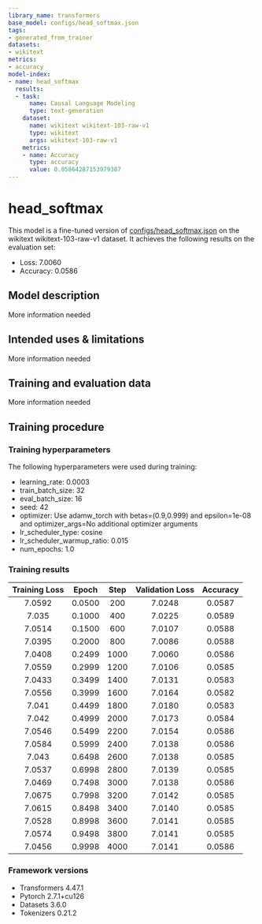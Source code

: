```yaml
---
library_name: transformers
base_model: configs/head_softmax.json
tags:
- generated_from_trainer
datasets:
- wikitext
metrics:
- accuracy
model-index:
- name: head_softmax
  results:
  - task:
      name: Causal Language Modeling
      type: text-generation
    dataset:
      name: wikitext wikitext-103-raw-v1
      type: wikitext
      args: wikitext-103-raw-v1
    metrics:
    - name: Accuracy
      type: accuracy
      value: 0.05864287153979387
---
```


<!-- This model card has been generated automatically according to the information the Trainer had access to. You
should probably proofread and complete it, then remove this comment. -->

# head_softmax

This model is a fine-tuned version of [configs/head_softmax.json](https://huggingface.co/configs/head_softmax.json) on the wikitext wikitext-103-raw-v1 dataset.
It achieves the following results on the evaluation set:
- Loss: 7.0060
- Accuracy: 0.0586

## Model description

More information needed

## Intended uses & limitations

More information needed

## Training and evaluation data

More information needed

## Training procedure

### Training hyperparameters

The following hyperparameters were used during training:
- learning_rate: 0.0003
- train_batch_size: 32
- eval_batch_size: 16
- seed: 42
- optimizer: Use adamw_torch with betas=(0.9,0.999) and epsilon=1e-08 and optimizer_args=No additional optimizer arguments
- lr_scheduler_type: cosine
- lr_scheduler_warmup_ratio: 0.015
- num_epochs: 1.0

### Training results

| Training Loss | Epoch  | Step | Validation Loss | Accuracy |
|:-------------:|:------:|:----:|:---------------:|:--------:|
| 7.0592        | 0.0500 | 200  | 7.0248          | 0.0587   |
| 7.035         | 0.1000 | 400  | 7.0225          | 0.0589   |
| 7.0514        | 0.1500 | 600  | 7.0107          | 0.0588   |
| 7.0395        | 0.2000 | 800  | 7.0086          | 0.0588   |
| 7.0408        | 0.2499 | 1000 | 7.0060          | 0.0586   |
| 7.0559        | 0.2999 | 1200 | 7.0106          | 0.0585   |
| 7.0433        | 0.3499 | 1400 | 7.0131          | 0.0583   |
| 7.0556        | 0.3999 | 1600 | 7.0164          | 0.0582   |
| 7.041         | 0.4499 | 1800 | 7.0180          | 0.0583   |
| 7.042         | 0.4999 | 2000 | 7.0173          | 0.0584   |
| 7.0546        | 0.5499 | 2200 | 7.0154          | 0.0586   |
| 7.0584        | 0.5999 | 2400 | 7.0138          | 0.0586   |
| 7.043         | 0.6498 | 2600 | 7.0138          | 0.0585   |
| 7.0537        | 0.6998 | 2800 | 7.0139          | 0.0585   |
| 7.0469        | 0.7498 | 3000 | 7.0138          | 0.0586   |
| 7.0675        | 0.7998 | 3200 | 7.0142          | 0.0585   |
| 7.0615        | 0.8498 | 3400 | 7.0140          | 0.0585   |
| 7.0528        | 0.8998 | 3600 | 7.0141          | 0.0585   |
| 7.0574        | 0.9498 | 3800 | 7.0141          | 0.0585   |
| 7.0456        | 0.9998 | 4000 | 7.0141          | 0.0586   |


### Framework versions

- Transformers 4.47.1
- Pytorch 2.7.1+cu126
- Datasets 3.6.0
- Tokenizers 0.21.2
